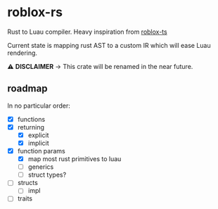 # roblox-rs

Rust to Luau compiler. Heavy inspiration from [roblox-ts](https://roblox-ts.com/)

Current state is mapping rust AST to a custom IR which will ease Luau rendering.

:warning: **DISCLAIMER** -> This crate will be renamed in the near future.

## roadmap

In no particular order:
- [x] functions
- [x] returning
  - [x] explicit
  - [x] implicit
- [x] function params
  - [x] map most rust primitives to luau
  - [ ] generics
  - [ ] struct types?
- [ ] structs
  - [ ] impl
- [ ] traits